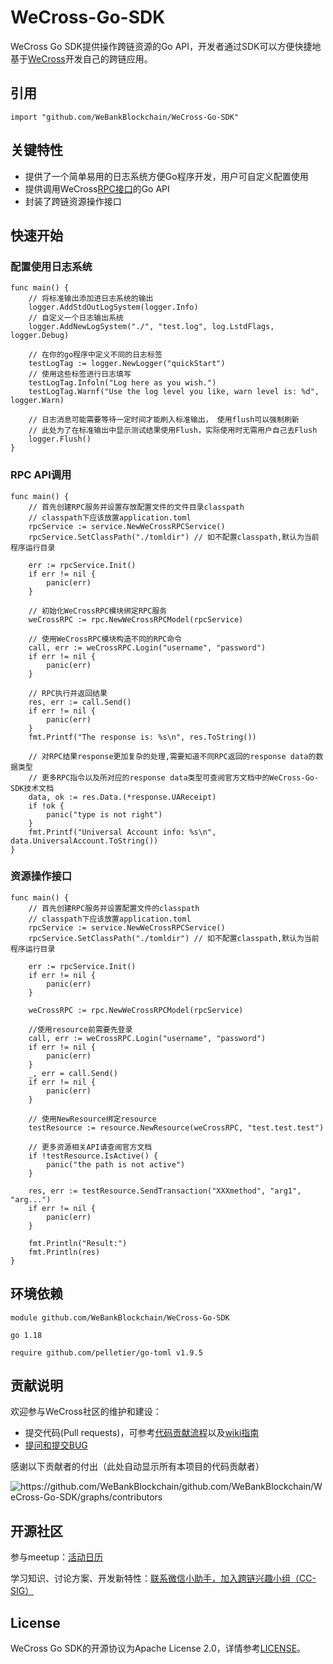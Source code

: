 # WeCross-Go-SDK
WeCross Go SDK提供操作跨链资源的Go API，开发者通过SDK可以方便快捷地基于[WeCross](https://github.com/WeBankBlockchain/WeCross)开发自己的跨链应用。

## 引用
    import "github.com/WeBankBlockchain/WeCross-Go-SDK"

## 关键特性
- 提供了一个简单易用的日志系统方便Go程序开发，用户可自定义配置使用
- 提供调用WeCross[RPC接口](https://wecross.readthedocs.io/zh_CN/latest/docs/manual/api.html)的Go API
- 封装了跨链资源操作接口

## 快速开始
### 配置使用日志系统
```
func main() {
	// 将标准输出添加进日志系统的输出
	logger.AddStdOutLogSystem(logger.Info)
	// 自定义一个日志输出系统
	logger.AddNewLogSystem("./", "test.log", log.LstdFlags, logger.Debug)

	// 在你的go程序中定义不同的日志标签
	testLogTag := logger.NewLogger("quickStart")
	// 使用这些标签进行日志填写
	testLogTag.Infoln("Log here as you wish.")
	testLogTag.Warnf("Use the log level you like, warn level is: %d", logger.Warn)

	// 日志消息可能需要等待一定时间才能刷入标准输出， 使用flush可以强制刷新
	// 此处为了在标准输出中显示测试结果使用Flush，实际使用时无需用户自己去Flush
	logger.Flush()
}
```

### RPC API调用
```
func main() {
	// 首先创建RPC服务并设置存放配置文件的文件目录classpath
	// classpath下应该放置application.toml
	rpcService := service.NewWeCrossRPCService()
	rpcService.SetClassPath("./tomldir") // 如不配置classpath,默认为当前程序运行目录

	err := rpcService.Init()
	if err != nil {
		panic(err)
	}

    // 初始化WeCrossRPC模块绑定RPC服务
	weCrossRPC := rpc.NewWeCrossRPCModel(rpcService)
	
	// 使用WeCrossRPC模块构造不同的RPC命令
	call, err := weCrossRPC.Login("username", "password")
	if err != nil {
		panic(err)
	}

    // RPC执行并返回结果
	res, err := call.Send()
	if err != nil {
		panic(err)
	}
	fmt.Printf("The response is: %s\n", res.ToString())

	// 对RPC结果response更加复杂的处理,需要知道不同RPC返回的response data的数据类型
	// 更多RPC指令以及所对应的response data类型可查阅官方文档中的WeCross-Go-SDK技术文档
	data, ok := res.Data.(*response.UAReceipt)
	if !ok {
		panic("type is not right")
	}
	fmt.Printf("Universal Account info: %s\n", data.UniversalAccount.ToString())
}
```

### 资源操作接口

```
func main() {
	// 首先创建RPC服务并设置配置文件的classpath
	// classpath下应该放置application.toml
	rpcService := service.NewWeCrossRPCService()
	rpcService.SetClassPath("./tomldir") // 如不配置classpath,默认为当前程序运行目录

	err := rpcService.Init()
	if err != nil {
		panic(err)
	}

	weCrossRPC := rpc.NewWeCrossRPCModel(rpcService)

	//使用resource前需要先登录
	call, err := weCrossRPC.Login("username", "password")
	if err != nil {
		panic(err)
	}
	_, err = call.Send()
	if err != nil {
		panic(err)
	}

	// 使用NewResource绑定resource
	testResource := resource.NewResource(weCrossRPC, "test.test.test")

	// 更多资源相关API请查阅官方文档
	if !testResource.IsActive() {
		panic("the path is not active")
	}

	res, err := testResource.SendTransaction("XXXmethod", "arg1", "arg...")
	if err != nil {
		panic(err)
	}
	
	fmt.Println("Result:")
	fmt.Println(res)
}

```


## 环境依赖
```
module github.com/WeBankBlockchain/WeCross-Go-SDK

go 1.18

require github.com/pelletier/go-toml v1.9.5
```



## 贡献说明

欢迎参与WeCross社区的维护和建设：

- 提交代码(Pull requests)，可参考[代码贡献流程](./CONTRIBUTING.md)以及[wiki指南](https://github.com/WeBankBlockchain/WeCross/wiki/贡献代码)
- [提问和提交BUG](https://github.com/WeBankBlockchain/WeCross-Go-SDK/issues/new)

感谢以下贡献者的付出（此处自动显示所有本项目的代码贡献者）

<img src="https://contrib.rocks/image?repo=WeBankBlockchain/WeCross-Go-SDK" alt="https://github.com/WeBankBlockchain/github.com/WeBankBlockchain/WeCross-Go-SDK/graphs/contributors" style="zoom:100%;" />

## 开源社区

参与meetup：[活动日历](https://github.com/WeBankBlockchain/WeCross/wiki#%E6%B4%BB%E5%8A%A8%E6%97%A5%E5%8E%86)

学习知识、讨论方案、开发新特性：[联系微信小助手，加入跨链兴趣小组（CC-SIG）](https://wecross.readthedocs.io/zh_CN/latest/docs/community/cc-sig.html#id3)

## License

WeCross Go SDK的开源协议为Apache License 2.0，详情参考[LICENSE](./LICENSE)。
